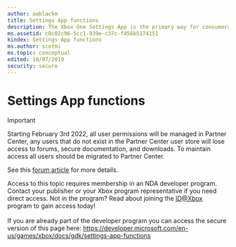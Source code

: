 ```yaml
---
author: aablackm
title: Settings App functions
description: The Xbox One Settings App is the primary way for consumers to adjust their console's global configuration settings.
ms.assetid: c0c02c96-5cc1-939e-c37c-f456b5174151
kindex: Settings App functions
ms.author: scotmi
ms.topic: conceptual
edited: 10/07/2019
security: secure
---
```


# Settings App functions
> [!IMPORTANT]
> Starting February 3rd 2022, all user permissions will be managed in Partner Center, any users that do not exist in the Partner Center user store will lose access to forums, secure documentation, and downloads. To maintain access all users should be migrated to Partner Center. <p></p>See this <a href="https://forums.xboxlive.com/articles/132187/breaking-change-user-access-for-forums-secure-docu.html">forum article</a> for more details.  

 Access to this topic requires membership in an NDA developer program. Contact your publisher or your Xbox program representative if you need direct access. Not in the program? Read about joining the <a href="https://www.xbox.com/Developers/id">ID@Xbox</a> program to gain access today!  <br/><br/>If you are already part of the developer program you can access the secure version of this page here: <a target="_blank" href="https://developer.microsoft.com/en-us/games/xbox/docs/gdk/settings-app-functions">https://developer.microsoft.com/en-us/games/xbox/docs/gdk/settings-app-functions</a>